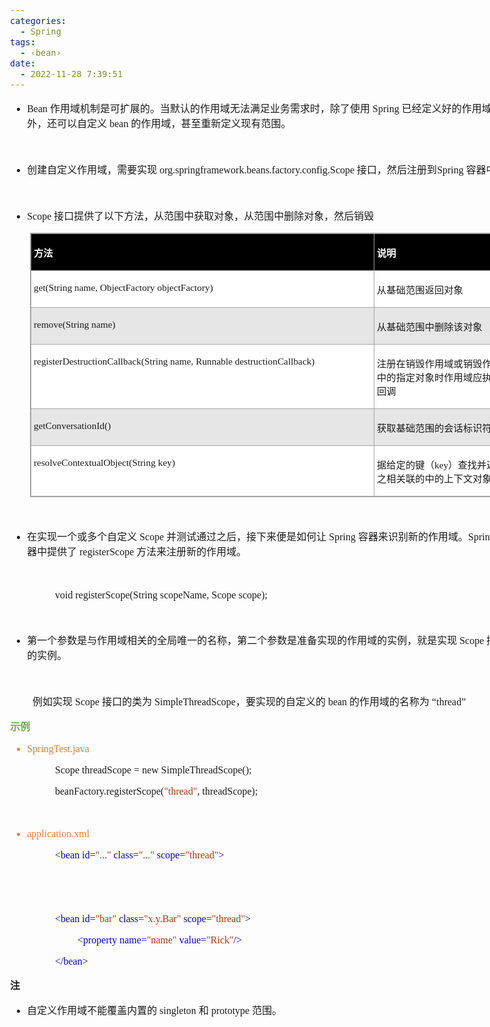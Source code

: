 ```yaml
---
categories:
  - Spring
tags:
  - ‹bean›
date:
  - 2022-11-28 7:39:51
---
```


<body lang=zh-CN style='font-family:"Microsoft YaHei UI";font-size:12.0pt'>
<!--StartFragment-->

<div style='direction:ltr;border-width:100%'>

<div style='direction:ltr;margin-top:0in;margin-left:0in;width:8.4284in'>

<div style='direction:ltr;margin-top:0in;margin-left:0in;width:8.4284in'>

<ul type=disc style='direction:ltr;unicode-bidi:embed;margin-top:0in;
 margin-bottom:0in'>
 <li style='margin-top:0;margin-bottom:0;vertical-align:middle'><span
     style='font-family:"Comic Sans MS";font-size:12.0pt'>Bean </span><span
     style='font-family:"Microsoft YaHei UI";font-size:12.0pt'>作用域机制是可扩展的。当默认的作用域无法满足业务需求时，除了使用</span><span
     style='font-family:"Comic Sans MS";font-size:12.0pt'> Spring </span><span
     style='font-family:"Microsoft YaHei UI";font-size:12.0pt'>已经定义好的作用域之外，还可以自定义</span><span
     style='font-family:"Comic Sans MS";font-size:12.0pt'> bean </span><span
     style='font-family:"Microsoft YaHei UI";font-size:12.0pt'>的作用域，甚至重新定义现有范围。</span></li>
</ul>

<p style='margin-left:.375in;font-family:"Comic Sans MS";font-size:
12.0pt'>&nbsp;</p>

<ul type=disc style='direction:ltr;unicode-bidi:embed;margin-top:0in;
 margin-bottom:0in'>
 <li style='margin-top:0;margin-bottom:0;vertical-align:middle'><span
     style='font-family:"Microsoft YaHei UI";font-size:12.0pt' lang=zh-CN>创建自定义作用域，需要实现</span><span
     style='font-family:"Comic Sans MS";font-size:12.0pt' lang=en-US> </span><span
     style='font-family:"Comic Sans MS";font-size:12.0pt' lang=zh-CN>org.springframework.beans.factory.config.Scope</span><span
     style='font-family:"Comic Sans MS";font-size:12.0pt' lang=en-US> </span><span
     style='font-family:"Microsoft YaHei UI";font-size:12.0pt' lang=zh-CN>接口，然后注册到</span><span
     style='font-family:"Comic Sans MS";font-size:12.0pt' lang=zh-CN>Spring </span><span
     style='font-family:"Microsoft YaHei UI";font-size:12.0pt' lang=zh-CN>容器中</span></li>
</ul>

<p style='margin-left:.375in;font-family:"Comic Sans MS";font-size:
12.0pt'>&nbsp;</p>

<ul type=disc style='direction:ltr;unicode-bidi:embed;margin-top:0in;
 margin-bottom:0in'>
 <li style='margin-top:0;margin-bottom:0;vertical-align:middle'><span
     style='font-family:"Comic Sans MS";font-size:12.0pt' lang=zh-CN>Scope</span><span
     style='font-family:"Comic Sans MS";font-size:12.0pt' lang=en-US> </span><span
     style='font-family:"Microsoft YaHei UI";font-size:12.0pt' lang=zh-CN>接口提供了以下方法，从范围中获取对象，从范围中删除对象，然后销毁</span></li>
</ul>

<div style='direction:ltr'>

<table border=1 cellpadding=0 cellspacing=0 valign=top style='direction:ltr;
 border-collapse:collapse;border-style:solid;border-color:#A3A3A3;border-width:
 1pt;margin-left:.3333in' title="" summary="">
 <tr>
  <td style='border-style:solid;border-color:#A3A3A3;border-width:1pt;
  background-color:black;vertical-align:top;width:5.6166in;padding:2.0pt 3.0pt 2.0pt 3.0pt'>
  <p style='font-family:"Microsoft YaHei UI";font-size:11.5pt;
  color:white'><span style='font-weight:bold'>方法</span></p>
  </td>
  <td style='border-style:solid;border-color:#A3A3A3;border-width:1pt;
  background-color:black;vertical-align:top;width:2.3479in;padding:2.0pt 3.0pt 2.0pt 3.0pt'>
  <p style='font-family:"Microsoft YaHei UI";font-size:11.5pt;
  color:white'><span style='font-weight:bold'>说明</span></p>
  </td>
 </tr>
 <tr>
  <td style='border-style:solid;border-color:#A3A3A3;border-width:1pt;
  background-color:white;vertical-align:top;width:5.6166in;padding:2.0pt 3.0pt 2.0pt 3.0pt'>
  <p style='font-family:"Comic Sans MS";font-size:11.5pt'>get(String
  name, ObjectFactory objectFactory)</p>
  </td>
  <td style='border-style:solid;border-color:#A3A3A3;border-width:1pt;
  background-color:white;vertical-align:top;width:2.3479in;padding:2.0pt 3.0pt 2.0pt 3.0pt'>
  <p style='font-family:"Microsoft YaHei UI";font-size:11.5pt'>从基础范围返回对象</p>
  </td>
 </tr>
 <tr>
  <td style='border-style:solid;border-color:#A3A3A3;border-width:1pt;
  background-color:#E7E6E6;vertical-align:top;width:5.6166in;padding:2.0pt 3.0pt 2.0pt 3.0pt'>
  <p style='font-family:"Comic Sans MS";font-size:11.5pt'>remove(String
  name)</p>
  </td>
  <td style='border-style:solid;border-color:#A3A3A3;border-width:1pt;
  background-color:#E7E6E6;vertical-align:top;width:2.3479in;padding:2.0pt 3.0pt 2.0pt 3.0pt'>
  <p style='font-family:"Microsoft YaHei UI";font-size:11.5pt'>从基础范围中删除该对象</p>
  </td>
 </tr>
 <tr>
  <td style='border-style:solid;border-color:#A3A3A3;border-width:1pt;
  background-color:white;vertical-align:top;width:5.625in;padding:2.0pt 3.0pt 2.0pt 3.0pt'>
  <p style='font-family:"Comic Sans MS";font-size:11.5pt'>registerDestructionCallback(String
  name, Runnable destructionCallback)</p>
  </td>
  <td style='border-style:solid;border-color:#A3A3A3;border-width:1pt;
  background-color:white;vertical-align:top;width:2.3937in;padding:2.0pt 3.0pt 2.0pt 3.0pt'>
  <p style='font-family:"Microsoft YaHei UI";font-size:11.5pt'>注册在销毁作用域或销毁作用域中的指定对象时作用域应执行的回调</p>
  </td>
 </tr>
 <tr>
  <td style='border-style:solid;border-color:#A3A3A3;border-width:1pt;
  background-color:#E7E6E6;vertical-align:top;width:5.6166in;padding:2.0pt 3.0pt 2.0pt 3.0pt'>
  <p style='font-family:"Comic Sans MS";font-size:11.5pt'>getConversationId()</p>
  </td>
  <td style='border-style:solid;border-color:#A3A3A3;border-width:1pt;
  background-color:#E7E6E6;vertical-align:top;width:2.3479in;padding:2.0pt 3.0pt 2.0pt 3.0pt'>
  <p style='font-family:"Microsoft YaHei UI";font-size:11.5pt'>获取基础范围的会话标识符</p>
  </td>
 </tr>
 <tr>
  <td style='border-style:solid;border-color:#A3A3A3;border-width:1pt;
  background-color:white;vertical-align:top;width:5.6166in;padding:2.0pt 3.0pt 2.0pt 3.0pt'>
  <p style='font-family:"Comic Sans MS";font-size:11.5pt'>resolveContextualObject(String
  key)</p>
  </td>
  <td style='border-style:solid;border-color:#A3A3A3;border-width:1pt;
  background-color:white;vertical-align:top;width:2.3479in;padding:2.0pt 3.0pt 2.0pt 3.0pt'>
  <p style='font-size:11.5pt'><span style='font-family:"Microsoft YaHei UI"'>据给定的键（</span><span
  style='font-family:"Comic Sans MS"'>key</span><span style='font-family:"Microsoft YaHei UI"'>）查找并返回与之相关联的中的上下文对象</span></p>
  </td>
 </tr>
</table>

</div>

<p style='font-family:"Comic Sans MS";font-size:12.0pt;color:#70AD47'>&nbsp;</p>

<ul type=disc style='direction:ltr;unicode-bidi:embed;margin-top:0in;
 margin-bottom:0in'>
 <li style='margin-top:0;margin-bottom:0;vertical-align:middle'><span
     style='font-family:"Microsoft YaHei UI";font-size:12.0pt' lang=zh-CN>在实现一个或多个自定义</span><span
     style='font-family:"Comic Sans MS";font-size:12.0pt' lang=zh-CN> Scope </span><span
     style='font-family:"Microsoft YaHei UI";font-size:12.0pt' lang=zh-CN>并测试通过之后，接下来便是如何让</span><span
     style='font-family:"Comic Sans MS";font-size:12.0pt' lang=zh-CN> Spring </span><span
     style='font-family:"Microsoft YaHei UI";font-size:12.0pt' lang=zh-CN>容器来识别新的作用域。</span><span
     style='font-family:"Comic Sans MS";font-size:12.0pt' lang=zh-CN>Spring </span><span
     style='font-family:"Microsoft YaHei UI";font-size:12.0pt' lang=zh-CN>容器中提供了</span><span
     style='font-family:"Comic Sans MS";font-size:12.0pt' lang=en-US> </span><span
     style='font-family:"Comic Sans MS";font-size:12.0pt' lang=zh-CN>registerScope
     </span><span style='font-family:"Microsoft YaHei UI";font-size:12.0pt'
     lang=zh-CN>方法来注册新的作用域。</span></li>
</ul>

<p style='margin-left:.375in;font-family:"Comic Sans MS";font-size:
12.0pt'>&nbsp;</p>

<p style='margin-left:.75in;font-family:"Comic Sans MS";font-size:
12.0pt'>void registerScope(String scopeName, Scope scope);</p>

<p style='margin-left:.375in;font-family:"Comic Sans MS";font-size:
12.0pt'>&nbsp;</p>

<ul type=disc style='direction:ltr;unicode-bidi:embed;margin-top:0in;
 margin-bottom:0in'>
 <li style='margin-top:0;margin-bottom:0;vertical-align:middle'><span
     style='font-family:"Microsoft YaHei UI";font-size:12.0pt'>第一个参数是与作用域相关的全局唯一的名称，第二个参数是准备实现的作用域的实例，就是实现</span><span
     style='font-family:"Comic Sans MS";font-size:12.0pt'> Scope </span><span
     style='font-family:"Microsoft YaHei UI";font-size:12.0pt'>接口的实例。</span></li>
</ul>

<p style='margin-left:.375in;font-family:"Comic Sans MS";font-size:
12.0pt'>&nbsp;</p>

<p style='margin-left:.375in;font-size:12.0pt'><span
style='font-family:"Microsoft YaHei UI"'>例如实现</span><span style='font-family:
"Comic Sans MS"'> Scope </span><span style='font-family:"Microsoft YaHei UI"'>接口的类为</span><span
style='font-family:"Comic Sans MS"'> SimpleThreadScope</span><span
style='font-family:"Microsoft YaHei UI"'>，要实现的自定义的</span><span
style='font-family:"Comic Sans MS"'> bean </span><span style='font-family:"Microsoft YaHei UI"'>的作用域的名称为
“</span><span style='font-family:"Comic Sans MS"'>thread</span><span
style='font-family:"Microsoft YaHei UI"'>”</span></p>

<p style='font-family:"Microsoft YaHei UI";font-size:12.0pt;
color:#70AD47'><span style='font-weight:bold'>示例</span></p>

<ul type=disc style='direction:ltr;unicode-bidi:embed;margin-top:0in;
 margin-bottom:0in'>
 <li style='margin-top:0;margin-bottom:0;vertical-align:middle;color:#ED7D31'
     lang=en-US><span style='font-family:"Comic Sans MS";font-size:12.0pt'>SpringTest.java</span></li>
</ul>

<p style='margin-left:.75in;font-family:"Comic Sans MS";font-size:
12.0pt'>Scope threadScope = new SimpleThreadScope();</p>

<p style='margin-left:.75in;font-family:"Comic Sans MS";font-size:
12.0pt'>beanFactory.registerScope(<span style='color:#B43512'>&quot;thread&quot;</span>,
threadScope);</p>

<p style='margin-left:.375in;font-family:"Comic Sans MS";font-size:
12.0pt'>&nbsp;</p>

<ul type=disc style='direction:ltr;unicode-bidi:embed;margin-top:0in;
 margin-bottom:0in'>
 <li style='margin-top:0;margin-bottom:0;vertical-align:middle;color:#ED7D31'
     lang=en-US><span style='font-family:"Comic Sans MS";font-size:12.0pt'>application.xml</span></li>
</ul>

<p style='margin-left:.75in;font-family:"Comic Sans MS";font-size:
12.0pt'><span style='color:blue'>&lt;bean id=</span><span style='color:#B43512'>&quot;...&quot;</span><span
style='color:blue'> class=</span><span style='color:#B43512'>&quot;...&quot;</span><span
style='color:blue'> scope=</span><span style='color:#B43512'>&quot;thread&quot;</span><span
style='color:blue'>&gt;</span></p>

<p style='margin-left:.375in;font-family:"Comic Sans MS";font-size:
12.0pt;color:blue'>&nbsp;</p>

<p style='margin-left:.75in;font-family:"Comic Sans MS";font-size:
12.0pt;color:blue'>&nbsp;</p>

<p style='margin-left:.75in;font-family:"Comic Sans MS";font-size:
12.0pt'><span style='color:blue'>&lt;bean id=</span><span style='color:#B43512'>&quot;bar&quot;</span><span
style='color:blue'> class=</span><span style='color:#B43512'>&quot;x.y.Bar&quot;</span><span
style='color:blue'> scope=</span><span style='color:#B43512'>&quot;thread&quot;</span><span
style='color:blue'>&gt;</span></p>

<p style='margin-left:1.125in;font-family:"Comic Sans MS";
font-size:12.0pt'><span style='color:blue'>&lt;property name=</span><span
style='color:#B43512'>&quot;name&quot;</span><span style='color:blue'> value=</span><span
style='color:#B43512'>&quot;Rick&quot;</span><span style='color:blue'>/&gt;</span></p>

<p style='margin-left:.75in;font-family:"Comic Sans MS";font-size:
12.0pt;color:blue'>&lt;/bean&gt;</p>

<p style='font-family:"Microsoft YaHei UI";font-size:12.0pt'><span
style='font-weight:bold'>注</span></p>

<ul type=disc style='direction:ltr;unicode-bidi:embed;margin-top:0in;
 margin-bottom:0in'>
 <li style='margin-top:0;margin-bottom:0;vertical-align:middle'><span
     style='font-family:"Microsoft YaHei UI";font-size:12.0pt'>自定义作用域不能覆盖内置的</span><span
     style='font-family:"Comic Sans MS";font-size:12.0pt'> singleton </span><span
     style='font-family:"Microsoft YaHei UI";font-size:12.0pt'>和</span><span
     style='font-family:"Comic Sans MS";font-size:12.0pt'> prototype </span><span
     style='font-family:"Microsoft YaHei UI";font-size:12.0pt'>范围。</span></li>
</ul>

</div>

</div>

</div>

<!--EndFragment-->
</body>
